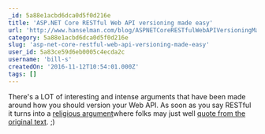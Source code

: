 ```yaml
---
_id: 5a88e1acbd6dca0d5f0d216e
title: 'ASP.NET Core RESTful Web API versioning made easy'
url: 'http://www.hanselman.com/blog/ASPNETCoreRESTfulWebAPIVersioningMadeEasy.aspx'
category: 5a88e1acbd6dca0d5f0d216e
slug: 'asp-net-core-restful-web-api-versioning-made-easy'
user_id: 5a83ce59d6eb0005c4ecda2c
username: 'bill-s'
createdOn: '2016-11-12T10:54:01.000Z'
tags: []
---
```


There's a LOT of interesting and intense arguments that have been made around how you should version your Web API. As soon as you say RESTful it turns into a <a href="https://www.troyhunt.com/your-api-versioning-is-wrong-which-is/">religious argument</a>where folks may just well <a href="http://www.ics.uci.edu/~fielding/pubs/dissertation/top.htm">quote from the original text</a>. ;)
